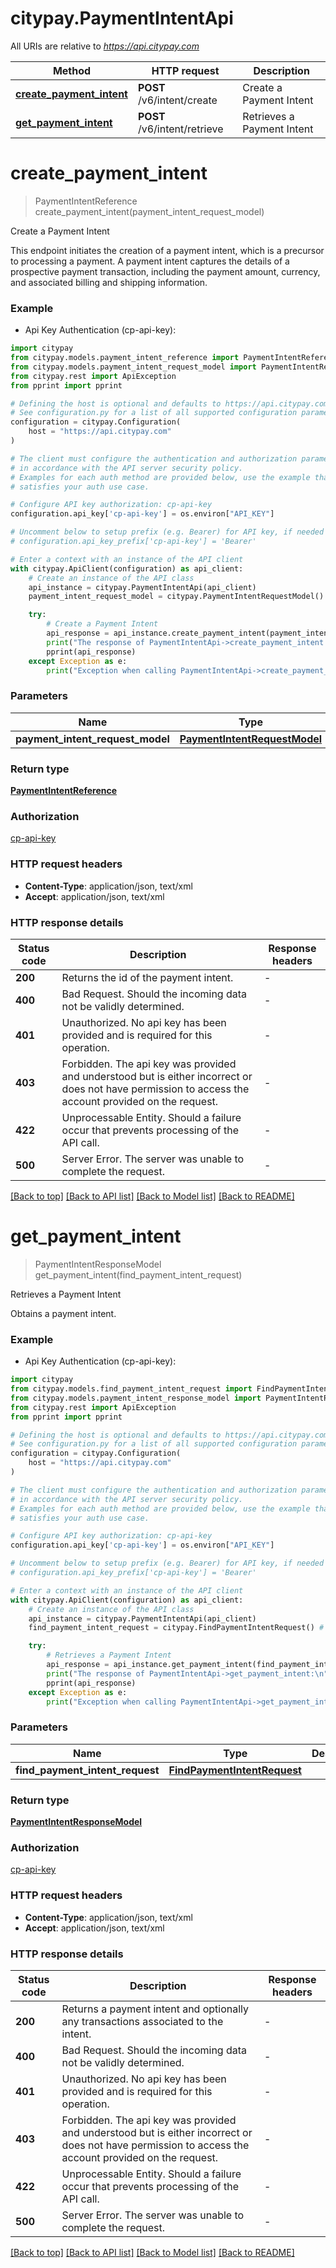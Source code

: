 # citypay.PaymentIntentApi

All URIs are relative to *https://api.citypay.com*

Method | HTTP request | Description
------------- | ------------- | -------------
[**create_payment_intent**](PaymentIntentApi.md#create_payment_intent) | **POST** /v6/intent/create | Create a Payment Intent
[**get_payment_intent**](PaymentIntentApi.md#get_payment_intent) | **POST** /v6/intent/retrieve | Retrieves a Payment Intent


# **create_payment_intent**
> PaymentIntentReference create_payment_intent(payment_intent_request_model)

Create a Payment Intent

This endpoint initiates the creation of a payment intent, which is a precursor to processing a payment. A payment intent
captures the details of a prospective payment transaction, including the payment amount, currency, and associated
billing and shipping information.


### Example

* Api Key Authentication (cp-api-key):

```python
import citypay
from citypay.models.payment_intent_reference import PaymentIntentReference
from citypay.models.payment_intent_request_model import PaymentIntentRequestModel
from citypay.rest import ApiException
from pprint import pprint

# Defining the host is optional and defaults to https://api.citypay.com
# See configuration.py for a list of all supported configuration parameters.
configuration = citypay.Configuration(
    host = "https://api.citypay.com"
)

# The client must configure the authentication and authorization parameters
# in accordance with the API server security policy.
# Examples for each auth method are provided below, use the example that
# satisfies your auth use case.

# Configure API key authorization: cp-api-key
configuration.api_key['cp-api-key'] = os.environ["API_KEY"]

# Uncomment below to setup prefix (e.g. Bearer) for API key, if needed
# configuration.api_key_prefix['cp-api-key'] = 'Bearer'

# Enter a context with an instance of the API client
with citypay.ApiClient(configuration) as api_client:
    # Create an instance of the API class
    api_instance = citypay.PaymentIntentApi(api_client)
    payment_intent_request_model = citypay.PaymentIntentRequestModel() # PaymentIntentRequestModel | 

    try:
        # Create a Payment Intent
        api_response = api_instance.create_payment_intent(payment_intent_request_model)
        print("The response of PaymentIntentApi->create_payment_intent:\n")
        pprint(api_response)
    except Exception as e:
        print("Exception when calling PaymentIntentApi->create_payment_intent: %s\n" % e)
```



### Parameters


Name | Type | Description  | Notes
------------- | ------------- | ------------- | -------------
 **payment_intent_request_model** | [**PaymentIntentRequestModel**](PaymentIntentRequestModel.md)|  | 

### Return type

[**PaymentIntentReference**](PaymentIntentReference.md)

### Authorization

[cp-api-key](../README.md#cp-api-key)

### HTTP request headers

 - **Content-Type**: application/json, text/xml
 - **Accept**: application/json, text/xml

### HTTP response details

| Status code | Description | Response headers |
|-------------|-------------|------------------|
**200** | Returns the id of the payment intent. |  -  |
**400** | Bad Request. Should the incoming data not be validly determined. |  -  |
**401** | Unauthorized. No api key has been provided and is required for this operation. |  -  |
**403** | Forbidden. The api key was provided and understood but is either incorrect or does not have permission to access the account provided on the request. |  -  |
**422** | Unprocessable Entity. Should a failure occur that prevents processing of the API call. |  -  |
**500** | Server Error. The server was unable to complete the request. |  -  |

[[Back to top]](#) [[Back to API list]](../README.md#documentation-for-api-endpoints) [[Back to Model list]](../README.md#documentation-for-models) [[Back to README]](../README.md)

# **get_payment_intent**
> PaymentIntentResponseModel get_payment_intent(find_payment_intent_request)

Retrieves a Payment Intent

Obtains a payment intent.

### Example

* Api Key Authentication (cp-api-key):

```python
import citypay
from citypay.models.find_payment_intent_request import FindPaymentIntentRequest
from citypay.models.payment_intent_response_model import PaymentIntentResponseModel
from citypay.rest import ApiException
from pprint import pprint

# Defining the host is optional and defaults to https://api.citypay.com
# See configuration.py for a list of all supported configuration parameters.
configuration = citypay.Configuration(
    host = "https://api.citypay.com"
)

# The client must configure the authentication and authorization parameters
# in accordance with the API server security policy.
# Examples for each auth method are provided below, use the example that
# satisfies your auth use case.

# Configure API key authorization: cp-api-key
configuration.api_key['cp-api-key'] = os.environ["API_KEY"]

# Uncomment below to setup prefix (e.g. Bearer) for API key, if needed
# configuration.api_key_prefix['cp-api-key'] = 'Bearer'

# Enter a context with an instance of the API client
with citypay.ApiClient(configuration) as api_client:
    # Create an instance of the API class
    api_instance = citypay.PaymentIntentApi(api_client)
    find_payment_intent_request = citypay.FindPaymentIntentRequest() # FindPaymentIntentRequest | 

    try:
        # Retrieves a Payment Intent
        api_response = api_instance.get_payment_intent(find_payment_intent_request)
        print("The response of PaymentIntentApi->get_payment_intent:\n")
        pprint(api_response)
    except Exception as e:
        print("Exception when calling PaymentIntentApi->get_payment_intent: %s\n" % e)
```



### Parameters


Name | Type | Description  | Notes
------------- | ------------- | ------------- | -------------
 **find_payment_intent_request** | [**FindPaymentIntentRequest**](FindPaymentIntentRequest.md)|  | 

### Return type

[**PaymentIntentResponseModel**](PaymentIntentResponseModel.md)

### Authorization

[cp-api-key](../README.md#cp-api-key)

### HTTP request headers

 - **Content-Type**: application/json, text/xml
 - **Accept**: application/json, text/xml

### HTTP response details

| Status code | Description | Response headers |
|-------------|-------------|------------------|
**200** | Returns a payment intent and optionally any transactions associated to the intent. |  -  |
**400** | Bad Request. Should the incoming data not be validly determined. |  -  |
**401** | Unauthorized. No api key has been provided and is required for this operation. |  -  |
**403** | Forbidden. The api key was provided and understood but is either incorrect or does not have permission to access the account provided on the request. |  -  |
**422** | Unprocessable Entity. Should a failure occur that prevents processing of the API call. |  -  |
**500** | Server Error. The server was unable to complete the request. |  -  |

[[Back to top]](#) [[Back to API list]](../README.md#documentation-for-api-endpoints) [[Back to Model list]](../README.md#documentation-for-models) [[Back to README]](../README.md)

